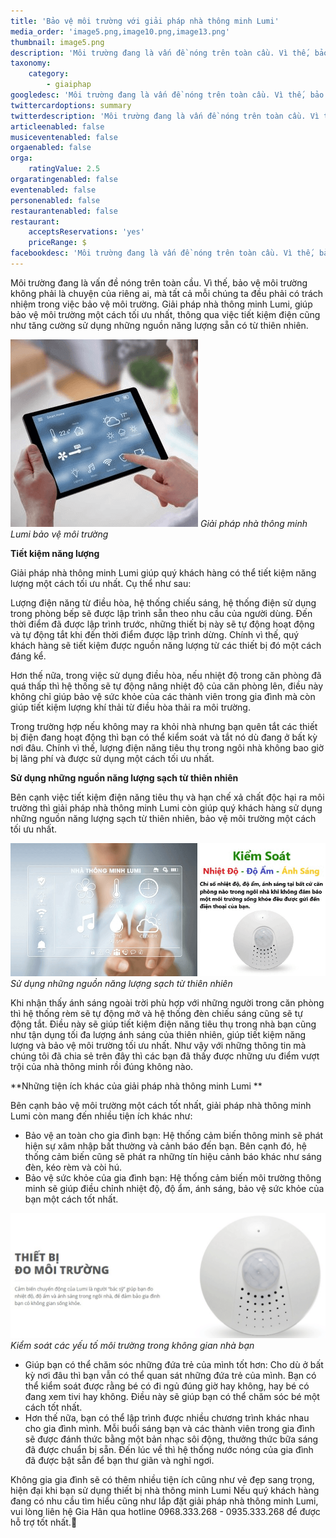 ```yaml
---
title: 'Bảo vệ môi trường với giải pháp nhà thông minh Lumi'
media_order: 'image5.png,image10.png,image13.png'
thumbnail: image5.png
description: 'Môi trường đang là vấn đề nóng trên toàn cầu. Vì thế, bảo vệ môi trường không phải là chuyện của riêng ai, mà tất cả mỗi chúng ta đều phải có trách nhiệm trong việc bảo vệ môi trường. Giải pháp nhà thông minh Lumi, giúp bảo vệ môi trường một cách tối ưu nhất, thông qua việc tiết kiệm điện cũng như tăng cường sử dụng những nguồn năng lượng sẵn có từ thiên nhiên.'
taxonomy:
    category:
        - giaiphap
googledesc: 'Môi trường đang là vấn đề nóng trên toàn cầu. Vì thế, bảo vệ môi trường không phải là chuyện của riêng ai, mà tất cả mỗi chúng ta đều phải có trách nhiệm trong việc bảo vệ môi trường. Giải pháp nhà thông minh Lumi, giúp bảo vệ môi trường một cách tối ưu nhất, thông qua việc tiết kiệm điện cũng như tăng cường sử dụng những nguồn năng lượng sẵn có từ thiên nhiên.'
twittercardoptions: summary
twitterdescription: 'Môi trường đang là vấn đề nóng trên toàn cầu. Vì thế, bảo vệ môi trường không phải là chuyện của riêng ai, mà tất cả mỗi chúng ta đều phải có trách nhiệm trong việc bảo vệ môi trường. Giải pháp nhà thông minh Lumi, giúp bảo vệ môi trường một cách tối ưu nhất, thông qua việc tiết kiệm điện cũng như tăng cường sử dụng những nguồn năng lượng sẵn có từ thiên nhiên.'
articleenabled: false
musiceventenabled: false
orgaenabled: false
orga:
    ratingValue: 2.5
orgaratingenabled: false
eventenabled: false
personenabled: false
restaurantenabled: false
restaurant:
    acceptsReservations: 'yes'
    priceRange: $
facebookdesc: 'Môi trường đang là vấn đề nóng trên toàn cầu. Vì thế, bảo vệ môi trường không phải là chuyện của riêng ai, mà tất cả mỗi chúng ta đều phải có trách nhiệm trong việc bảo vệ môi trường. Giải pháp nhà thông minh Lumi, giúp bảo vệ môi trường một cách tối ưu nhất, thông qua việc tiết kiệm điện cũng như tăng cường sử dụng những nguồn năng lượng sẵn có từ thiên nhiên.'
---
```


Môi trường đang là vấn đề nóng trên toàn cầu. Vì thế, bảo vệ môi trường không phải là chuyện của riêng ai, mà tất cả mỗi chúng ta đều phải có trách nhiệm trong việc bảo vệ môi trường. Giải pháp nhà thông minh Lumi, giúp bảo vệ môi trường một cách tối ưu nhất, thông qua việc tiết kiệm điện cũng như tăng cường sử dụng những nguồn năng lượng sẵn có từ thiên nhiên. 

![](image5.png)
_Giải pháp nhà thông minh Lumi bảo vệ môi trường_

**Tiết kiệm năng lượng**

Giải pháp nhà thông minh Lumi giúp quý khách hàng có thể tiết kiệm năng lượng một cách tối ưu nhất. Cụ thể như sau:

Lượng điện năng từ điều hòa, hệ thống chiếu sáng, hệ thống  điện sử dụng trong phòng bếp sẽ được lập trình sẵn theo nhu cầu của người dùng. Đến thời điểm đã được lập trình trước, những thiết bị này sẽ tự động hoạt động và tự động tắt khi đến thời điểm được lập trình dừng. Chính vì thế, quý khách hàng sẽ tiết kiệm được nguồn năng lượng từ các thiết bị đó một cách đáng kể.

Hơn thế nữa, trong việc sử dụng điều hòa, nếu nhiệt độ trong căn phòng đã quá thấp thì hệ thống sẽ tự động nâng nhiệt độ của căn phòng lên, điều này không chỉ giúp bảo vệ sức khỏe của các thành viên trong gia đình mà còn giúp tiết kiệm lượng khí thải từ điều hòa thải ra môi trường.

Trong trường hợp nếu không may ra khỏi nhà nhưng bạn quên tắt các thiết bị điện đang hoạt động thì bạn có thể kiểm soát và tắt nó dù đang ở bất kỳ nơi đâu. Chính vì thế, lượng điện năng tiêu thụ trong ngôi nhà không bao giờ bị lãng phí và được sử dụng một cách tối ưu nhất.

**Sử dụng những nguồn năng lượng sạch từ thiên nhiên**

Bên cạnh việc tiết kiệm điện năng tiêu thụ và hạn chế xả chất độc hại ra môi trường thì giải pháp nhà thông minh Lumi còn giúp quý khách hàng sử dụng những nguồn năng lượng sạch từ thiên nhiên, bảo vệ môi trường một cách tối ưu nhất.

![](image10.png)
_Sử dụng những nguồn năng lượng sạch từ thiên nhiên_

Khi nhận thấy ánh sáng ngoài trời phù hợp với những người trong căn phòng thì hệ thống rèm sẽ tự động mở và hệ thống đèn chiếu sáng cũng sẽ tự động tắt.
Điều này sẽ giúp tiết kiệm điện năng tiêu thụ trong nhà bạn cũng như tận dụng tối đa lượng ánh sáng của thiên nhiên, giúp tiết kiệm năng lượng và bảo vệ môi trường tối ưu nhất.
Như vậy với những thông tin mà chúng tôi đã chia sẻ trên đây thì các bạn đã thấy được những ưu điểm vượt trội của nhà thông minh rồi đúng không nào.

**Những tiện ích khác của giải pháp nhà thông minh Lumi **

Bên cạnh bảo vệ môi trường một cách tốt nhất, giải pháp nhà thông minh Lumi còn mang đến nhiều tiện ích khác như:
* Bảo vệ an toàn cho gia đình bạn: Hệ thống cảm biến thông minh sẽ phát hiện sự xâm nhập bất thường và cảnh báo đến bạn. Bên cạnh đó, hệ thống cảm biến cũng sẽ phát ra những tín hiệu cảnh báo khác như sáng đèn, kéo rèm và còi hú.
* Bảo vệ sức khỏe của gia đình bạn: Hệ thống cảm biến môi trường thông minh sẽ giúp điều chỉnh nhiệt độ, độ ẩm, ánh sáng, bảo vệ sức khỏe của bạn một cách tốt nhất.

![](image13.png)
_Kiểm soát các yếu tố môi trường trong không gian nhà bạn_

* Giúp bạn có thể chăm sóc những đứa trẻ của mình tốt hơn: Cho dù ở bất kỳ nơi đâu thì bạn vẫn có thể quan sát những đứa trẻ của mình. Bạn có thể kiểm soát được rằng bé có đi ngủ đúng giờ hay không, hay bé có đang xem tivi hay không. Điều này sẽ giúp bạn có thể chăm sóc bé một cách tốt nhất.
* Hơn thế nữa, bạn có thể lập trình được nhiều chương trình khác nhau cho gia đình mình. Mỗi buổi sáng bạn và các thành viên trong gia đình sẽ được đánh thức bằng một bản nhạc sôi động, thưởng thức bữa sáng đã được chuẩn bị sẵn. Đến lúc về thì hệ thống nước nóng của gia đình đã được bật sẵn để bạn thư giãn và nghỉ ngơi.


Không gia gia đình sẽ có thêm nhiều tiện ích cũng như vẻ đẹp sang trọng, hiện đại khi bạn sử dụng thiết bị nhà thông minh Lumi
Nếu quý khách hàng đang có nhu cầu tìm hiểu cũng như lắp đặt giải pháp nhà thông minh Lumi, vui lòng liên hệ Gia Hân qua hotline 0968.333.268 - 0935.333.268 để được hỗ trợ tốt nhất.
